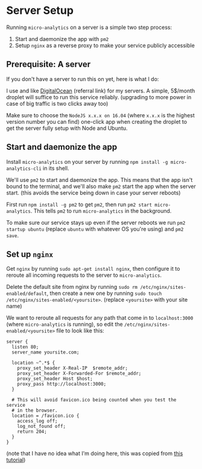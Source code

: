 # Server Setup

Running `micro-analytics` on a server is a simple two step process:

1. Start and daemonize the app with `pm2`
2. Setup `nginx` as a reverse proxy to make your service publicly accessible

## Prerequisite: A server

If you don't have a server to run this on yet, here is what I do:

I use and like [DigitalOcean](https://m.do.co/c/d371ed7f99af) (referral link) for my servers. A simple, 5$/month droplet will suffice to run this service reliably. (upgrading to more power in case of big traffic is two clicks away too)

Make sure to choose the `NodeJS x.x.x on 16.04` (where `x.x.x` is the highest version number you can find) one-click app when creating the droplet to get the server fully setup with Node and Ubuntu.

## Start and daemonize the app

Install `micro-analytics` on your server by running `npm install -g micro-analytics-cli` in its shell.

We'll use `pm2` to start and daemonize the app. This means that the app isn't bound to the terminal, and we'll also make `pm2` start the app when the server start. (this avoids the service being down in case your server reboots)

First run `npm install -g pm2` to get `pm2`, then run `pm2 start micro-analytics`. This tells `pm2` to run `micro-analytics` in the background.

To make sure our service stays up even if the server reboots we run `pm2 startup ubuntu` (replace `ubuntu` with whatever OS you're using) and `pm2 save`.

## Set up `nginx`

Get `nginx` by running `sudo apt-get install nginx`, then configure it to reroute all incoming requests to the server to `micro-analytics`.

Delete the default site from nginx by running `sudo rm /etc/nginx/sites-enabled/default`, then create a new one by running `sudo touch /etc/nginx/sites-enabled/<yoursite>`. (replace `<yoursite>` with your site name)

We want to reroute all requests for any path that come in to `localhost:3000` (where `micro-analytics` is running), so edit the `/etc/nginx/sites-enabled/<yoursite>` file to look like this:

```nginx
server {
  listen 80;
  server_name yoursite.com;

  location ~^.*$ {
    proxy_set_header X-Real-IP  $remote_addr;
    proxy_set_header X-Forwarded-For $remote_addr;
    proxy_set_header Host $host;
    proxy_pass http://localhost:3000;
  }

  # This will avoid favicon.ico being counted when you test the service
  # in the browser.
  location = /favicon.ico {
    access_log off;
    log_not_found off;
    return 204;
  }
}
```

(note that I have no idea what I'm doing here, this was copied from [this tutorial](https://www.digitalocean.com/community/tutorials/how-to-configure-nginx-as-a-reverse-proxy-for-apache))
